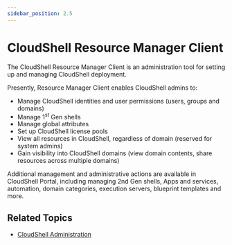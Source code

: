 ```yaml
---
sidebar_position: 2.5
---
```


# CloudShell Resource Manager Client

The CloudShell Resource Manager Client is an administration tool for setting up and managing CloudShell deployment.

Presently, Resource Manager Client enables CloudShell admins to:

- Manage CloudShell identities and user permissions (users, groups and domains)
- Manage 1<sup>st</sup> Gen shells
- Manage global attributes
- Set up CloudShell license pools
- View all resources in CloudShell, regardless of domain (reserved for system admins)
- Gain visibility into CloudShell domains (view domain contents, share resources across multiple domains)

Additional management and administrative actions are available in CloudShell Portal, including managing 2nd Gen shells, Apps and services, automation, domain categories, execution servers, blueprint templates and more.

## Related Topics

- [CloudShell Administration](../index.md)